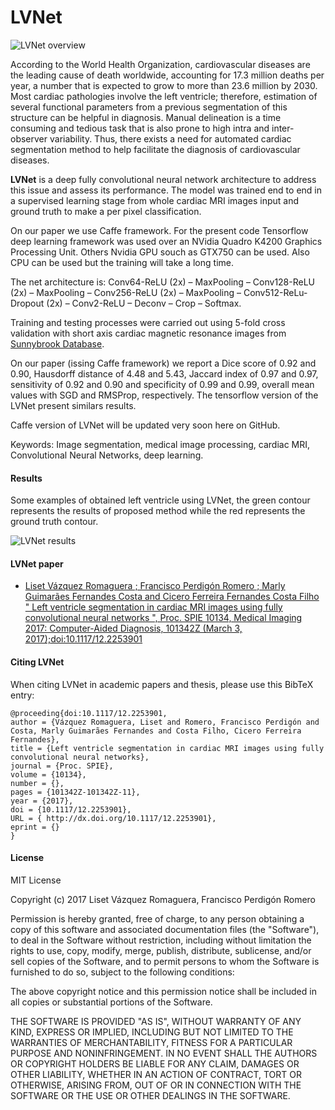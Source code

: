 # LVNet

![LVNet overview](LVNet.png "LVNet overview")

According to the World Health Organization, cardiovascular diseases are the leading cause of death worldwide, accounting for 17.3 million deaths per year, a number that is expected to grow to more than 23.6 million by 2030. Most cardiac pathologies involve the left ventricle; therefore, estimation of several functional parameters from a previous segmentation of this structure can be helpful in diagnosis. Manual delineation is a time consuming and tedious task that is also prone to high intra and inter-observer variability. Thus, there exists a need for automated cardiac segmentation method to help facilitate the diagnosis of cardiovascular diseases.

**LVNet** is a deep fully convolutional neural network architecture to address this issue and assess its performance. The model was trained end to end in a supervised learning stage from whole cardiac MRI images input and ground truth to make a per pixel classification.

On our paper we use Caffe framework. For the present code Tensorflow deep learning framework was used over an NVidia Quadro K4200 Graphics Processing Unit. Others Nvidia GPU souch as GTX750 can be used. Also CPU can be used but the training will take a long time.

The net architecture is: Conv64-ReLU (2x) – MaxPooling – Conv128-ReLU (2x) – MaxPooling – Conv256-ReLU (2x) – MaxPooling – Conv512-ReLu-Dropout (2x) – Conv2-ReLU – Deconv – Crop – Softmax.

Training and testing processes were carried out using 5-fold cross validation with short axis cardiac magnetic resonance images from [Sunnybrook Database](https://www.cardiacatlas.org/studies/sunnybrook-cardiac-data/).

On our paper (issing Caffe framework) we report a Dice score of 0.92 and 0.90, Hausdorff distance of 4.48 and 5.43, Jaccard index of 0.97 and 0.97, sensitivity of 0.92 and 0.90 and specificity of 0.99 and 0.99, overall mean values with SGD and RMSProp, respectively. The tensorflow version of the LVNet present similars results.

Caffe version of LVNet will be updated very soon here on GitHub.

Keywords: Image segmentation, medical image processing, cardiac MRI, Convolutional Neural Networks, deep learning.


#### Results
Some examples of obtained left ventricle using LVNet, the green contour represents the results of proposed method while the red represents the ground truth contour.

![LVNet results](LVNet_results.png "LVNet results")

#### LVNet paper
- [Liset Vázquez Romaguera ; Francisco Perdigón Romero ; Marly Guimarães Fernandes Costa  and Cicero Ferreira Fernandes Costa Filho
" Left ventricle segmentation in cardiac MRI images using fully convolutional neural networks ", Proc. SPIE 10134, Medical Imaging 2017: Computer-Aided Diagnosis, 101342Z (March 3, 2017);](https://www.researchgate.net/publication/314177000_Left_ventricle_segmentation_in_cardiac_MRI_images_using_fully_convolutional_neural_networks)[doi:10.1117/12.2253901](http://dx.doi.org/10.1117/12.2253901)

#### Citing LVNet
When citing LVNet in academic papers and thesis, please use this BibTeX entry:

    @proceeding{doi:10.1117/12.2253901,
    author = {Vázquez Romaguera, Liset and Romero, Francisco Perdigón and Costa, Marly Guimarães Fernandes and Costa Filho, Cicero Ferreira Fernandes},
    title = {Left ventricle segmentation in cardiac MRI images using fully convolutional neural networks},
    journal = {Proc. SPIE},
    volume = {10134},
    number = {},
    pages = {101342Z-101342Z-11},
    year = {2017},
    doi = {10.1117/12.2253901},
    URL = { http://dx.doi.org/10.1117/12.2253901},
    eprint = {}
    }

#### License

MIT License

Copyright (c) 2017 Liset Vázquez Romaguera, Francisco Perdigón Romero

Permission is hereby granted, free of charge, to any person obtaining a copy
of this software and associated documentation files (the "Software"), to deal
in the Software without restriction, including without limitation the rights
to use, copy, modify, merge, publish, distribute, sublicense, and/or sell
copies of the Software, and to permit persons to whom the Software is
furnished to do so, subject to the following conditions:

The above copyright notice and this permission notice shall be included in all
copies or substantial portions of the Software.

THE SOFTWARE IS PROVIDED "AS IS", WITHOUT WARRANTY OF ANY KIND, EXPRESS OR
IMPLIED, INCLUDING BUT NOT LIMITED TO THE WARRANTIES OF MERCHANTABILITY,
FITNESS FOR A PARTICULAR PURPOSE AND NONINFRINGEMENT. IN NO EVENT SHALL THE
AUTHORS OR COPYRIGHT HOLDERS BE LIABLE FOR ANY CLAIM, DAMAGES OR OTHER
LIABILITY, WHETHER IN AN ACTION OF CONTRACT, TORT OR OTHERWISE, ARISING FROM,
OUT OF OR IN CONNECTION WITH THE SOFTWARE OR THE USE OR OTHER DEALINGS IN THE
SOFTWARE.

